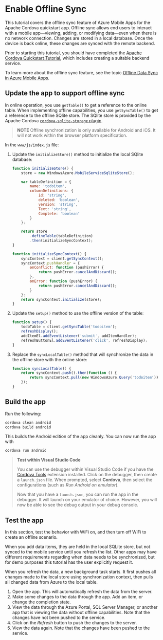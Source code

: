 # Enable Offline Sync

This tutorial covers the offline sync feature of Azure Mobile Apps for the Apache Cordova quickstart app. Offline sync allows end users to interact with a mobile app&mdash;viewing, adding, or modifying data&mdash;even when there is no network connection. Changes are stored in a local database. Once the device is back online, these changes are synced with the remote backend.

Prior to starting this tutorial, you should have completed the [Apache Cordova Quickstart Tutorial](./index.md), which includes creating a suitable backend service.

To learn more about the offline sync feature, see the topic [Offline Data Sync in Azure Mobile Apps](../../howto/datasync.md).

## Update the app to support offline sync

In online operation, you use `getTable()` to get a reference to the online table.  When implementing offline capabilities, you use `getSyncTable()` to get a reference to the offline SQlite store.  The SQlite store is provided by the Apache Cordova [`cordova-sqlite-storage` plugin](https://www.npmjs.com/package/cordova-sqlite-storage/v/0.8.2).

> **NOTE**
> Offline synchronization is only available for Android and iOS.  It will not work within the browser platform specification.

In the `www/js/index.js` file:

1. Update the `initializeStore()` method to initialize the local SQlite database:

    ``` javascript linenums="23"
    function initializeStore() {
        store = new WindowsAzure.MobileServiceSqliteStore();

        var tableDefinition = {
            name: 'todoitem',
            columnDefinitions: {
                id: 'string',
                deleted: 'boolean',
                version: 'string',
                Text: 'string',
                Complete: 'boolean'
            }
        };

        return store
            .defineTable(tableDefinition)
            .then(initializeSyncContext);
    }

    function initializeSyncContext() {
        syncContext = client.getSyncContext();
        syncContext.pushHandler = {
            onConflict: function (pushError) {
                return pushError.cancelAndDiscard();
            },
            onError: function (pushError) {
                return pushError.cancelAndDiscard();
            }
        };
        return syncContext.initialize(store);
    }
    ```

2. Update the `setup()` method to use the offline version of the table:

    ``` javascript linenums="31" hl_lines="2"
    function setup() {
        todoTable = client.getSyncTable('todoitem');
        refreshDisplay();
        addItemEl.addEventListener('submit', addItemHandler);
        refreshButtonEl.addEventListener('click', refreshDisplay);
    }
    ```

3. Replace the `syncLocalTable()` method that will synchronize the data in the offline store with the online store:

    ``` javascript linenums="27"
    function syncLocalTable() {
        return syncContext.push().then(function () {
            return syncContext.pull(new WindowsAzure.Query('todoitem'));
        });
    }
    ``` 

## Build the app

Run the following:

``` bash
cordova clean android
cordova build android
```

This builds the Android edition of the app cleanly.  You can now run the app with

``` bash
cordova run android
```

> **Test within Visual Studio Code**
>
> You can use the debugger within Visual Studio Code if you have the [Cordova Tools](https://marketplace.visualstudio.com/items?itemName=msjsdiag.cordova-tools) extension installed.  Click on the debugger, then create a `launch.json` file.  When prompted, select **Cordova**, then select the configurations (such as _Run Android on emulator_).
>
> Now that you have a `launch.json`, you can run the app in the debugger.  It will launch on your emulator of choice.  However, you will now be able to see the debug output in your debug console.

## Test the app

In this section, test the behavior with WiFi on, and then turn off WiFi to create an offline scenario.  

When you add data items, they are held in the local SQLite store, but not synced to the mobile service until you refresh the list. Other apps may have different requirements regarding when data needs to be synchronized, but for demo purposes this tutorial has the user explicitly request it.

When you refresh the data, a new background task starts. It first pushes all changes made to the local store using synchronization context, then pulls all changed data from Azure to the local table.

1. Open the app.  This will automatically refresh the data from the server.
2. Make some changes to the data through the app.  Add an item, or change the completion state.
3. View the data through the Azure Portal, SQL Server Manager, or another app that is viewing the data without offline capabilities.  Note that the changes have not been pushed to the service.
4. Click on the _Refresh_ button to push the changes to the server.
5. View the data again.  Note that the changes have been pushed to the service.
